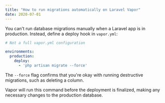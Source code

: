 ```yaml
---
title: "How to run migrations automatically on Laravel Vapor"
date: 2020-07-01
---
```

You can't run database migrations manually when a Laravel app is in production. Instead, define a deploy hook in `vapor.yml`:

```yaml
# Not a full vapor.yml configuration

environments:
  production:
    deploy:
      - 'php artisan migrate --force'
```

The `--force` flag confirms that you're okay with running destructive migrations, such as deleting a column.

Vapor will run this command before the deployment is finalized, making any necessary changes to the production database.
